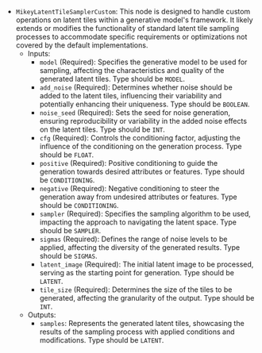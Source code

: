 - `MikeyLatentTileSamplerCustom`: This node is designed to handle custom operations on latent tiles within a generative model's framework. It likely extends or modifies the functionality of standard latent tile sampling processes to accommodate specific requirements or optimizations not covered by the default implementations.
    - Inputs:
        - `model` (Required): Specifies the generative model to be used for sampling, affecting the characteristics and quality of the generated latent tiles. Type should be `MODEL`.
        - `add_noise` (Required): Determines whether noise should be added to the latent tiles, influencing their variability and potentially enhancing their uniqueness. Type should be `BOOLEAN`.
        - `noise_seed` (Required): Sets the seed for noise generation, ensuring reproducibility or variability in the added noise effects on the latent tiles. Type should be `INT`.
        - `cfg` (Required): Controls the conditioning factor, adjusting the influence of the conditioning on the generation process. Type should be `FLOAT`.
        - `positive` (Required): Positive conditioning to guide the generation towards desired attributes or features. Type should be `CONDITIONING`.
        - `negative` (Required): Negative conditioning to steer the generation away from undesired attributes or features. Type should be `CONDITIONING`.
        - `sampler` (Required): Specifies the sampling algorithm to be used, impacting the approach to navigating the latent space. Type should be `SAMPLER`.
        - `sigmas` (Required): Defines the range of noise levels to be applied, affecting the diversity of the generated results. Type should be `SIGMAS`.
        - `latent_image` (Required): The initial latent image to be processed, serving as the starting point for generation. Type should be `LATENT`.
        - `tile_size` (Required): Determines the size of the tiles to be generated, affecting the granularity of the output. Type should be `INT`.
    - Outputs:
        - `samples`: Represents the generated latent tiles, showcasing the results of the sampling process with applied conditions and modifications. Type should be `LATENT`.

